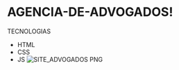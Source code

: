 # AGENCIA-DE-ADVOGADOS!
TECNOLOGIAS 
- HTML 
- CSS
- JS
![SITE_ADVOGADOS PNG](https://user-images.githubusercontent.com/106634122/202031326-52e83b19-6dd5-4a62-b8ac-3a7bd443a0dc.png)
